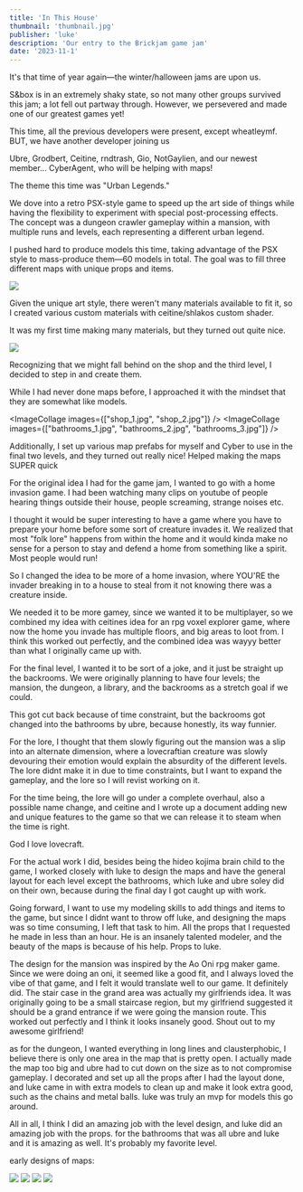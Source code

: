```yaml
---
title: 'In This House'
thumbnail: 'thumbnail.jpg'
publisher: 'luke'
description: 'Our entry to the Brickjam game jam'
date: '2023-11-1'
---
```


It's that time of year again—the winter/halloween jams are upon us.

S&box is in an extremely shaky state, so not many other groups survived this jam; a lot fell out partway through. However, we persevered and made one of our greatest games yet!

This time, all the previous developers were present, except wheatleymf. BUT, we have another developer joining us

Ubre, Grodbert, Ceitine, rndtrash, Gio, NotGaylien, and our newest member... CyberAgent, who will be helping with maps!

The theme this time was "Urban Legends."

<Heading title="Whos house? What House?" />

We dove into a retro PSX-style game to speed up the art side of things while having the flexibility to experiment with special post-processing effects. The concept was a dungeon crawler gameplay within a mansion, with multiple runs and levels, each representing a different urban legend.

<Heading title="Models, Models and... MORE MODELS" caption="by Luke" />

I pushed hard to produce models this time, taking advantage of the PSX style to mass-produce them—60 models in total. The goal was to fill three different maps with unique props and items.

<Img src="too_many_models.png" />

<Heading title="Materials" caption="by Luke" />

Given the unique art style, there weren't many materials available to fit it, so I created various custom materials with ceitine/shlakos custom shader.

It was my first time making many materials, but they turned out quite nice.

<Img src="materials.png" />

<Heading title="Shop & Bathrooms Maps" caption="by Luke" />

Recognizing that we might fall behind on the shop and the third level, I decided to step in and create them.

While I had never done maps before, I approached it with the mindset that they are somewhat like models.

<ImageCollage images={["shop_1.jpg", "shop_2.jpg"]} />
<ImageCollage images={["bathrooms_1.jpg", "bathrooms_2.jpg", "bathrooms_3.jpg"]} />

Additionally, I set up various map prefabs for myself and Cyber to use in the final two levels, and they turned out really nice!
Helped making the maps SUPER quick

<Heading title="Creative Design Process" caption="by Cyberagent" />

For the original idea I had for the game jam, I wanted to go with a home invasion game.
I had been watching many clips on youtube of people hearing things outside their house, people screaming, strange noises etc.

I thought it would be super interesting to have a game where you have to prepare your home before some sort of creature invades it.
We realized that most "folk lore" happens from within the home and it would kinda make no sense for a person to stay and defend a home from something like a spirit. Most people would run!

So I changed the idea to be more of a home invasion, where YOU'RE the invader breaking in to a house to steal from it not knowing there was a creature inside.

We needed it to be more gamey, since we wanted it to be multiplayer, so we combined my idea with ceitines idea for an rpg voxel explorer game, where now the home you invade has multiple floors, and big areas to loot from. I think this worked out perfectly, and the combined idea was wayyy better than what I originally came up with.

For the final level, I wanted it to be sort of a joke, and it just be straight up the backrooms. We were originally planning to have four levels; the mansion, the dungeon, a library, and the backrooms as a stretch goal if we could.

This got cut back because of time constraint, but the backrooms got changed into the bathrooms by ubre, because honestly, its way funnier.

For the lore, I thought that them slowly figuring out the mansion was a slip into an alternate dimension, where a lovecraftian creature was slowly devouring their emotion would explain the absurdity of the different levels. The lore didnt make it in due to time constraints, but I want to expand the gameplay, and the lore so I will revist working on it.

For the time being, the lore will go under a complete overhaul, also a possible name change, and ceitine and I wrote up a document adding new and unique features to the game so that we can release it to steam when the time is right.

God I love lovecraft.

<Heading title="Map Design" caption="by Cyberagent" />

For the actual work I did, besides being the hideo kojima brain child to the game, I worked closely with luke to design the maps and have the general layout for each level except the bathrooms, which luke and ubre soley did on their own, because during the final day I got caught up with work.

Going forward, I want to use my modeling skills to add things and items to the game, but since I didnt want to throw off luke, and designing the maps was so time consuming, I left that task to him. All the props that I requested he made in less than an hour. He is an insanely talented modeler, and the beauty of the maps is because of his help. Props to luke.

The design for the mansion was inspired by the Ao Oni rpg maker game. Since we were doing an oni, it seemed like a good fit, and I always loved the vibe of that game, and I felt it would translate well to our game. It definitely did. The stair case in the grand area was actually my girlfriends idea. It was originally going to be a small staircase region, but my girlfriend suggested it should be a grand entrance if we were going the mansion route. This worked out perfectly and I think it looks insanely good. Shout out to my awesome girlfriend!

as for the dungeon, I wanted everything in long lines and clausterphobic, I believe there is only one area in the map that is pretty open. I actually made the map too big and ubre had to cut down on the size as to not compromise gameplay. I decorated and set up all the props after I had the layout done, and luke came in with extra models to clean up and make it look extra good, such as the chains and metal balls. luke was truly an mvp for models this go around.

All in all, I think I did an amazing job with the level design, and luke did an amazing job with the props. for the bathrooms that was all ubre and luke and it is amazing as well. It's probably my favorite level.

early designs of maps:

<Img src="earlymansion.png" />

<Img src="earlydungeon.png" />

<Img src="dungeonlighting.png" />

<Img src="mansionlighting.png" />
